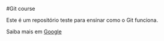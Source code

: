 #Git course

Este é um repositório teste para ensinar como o Git funciona.

Saiba mais em [Google](http://www.google.com)
